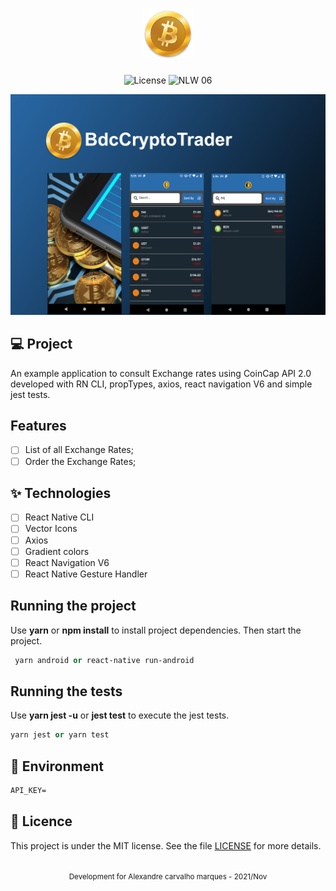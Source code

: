 <h1 align="center">
  <img alt="SearchBands" height="80" title="Plant Manager" src=".github/logo.png" />
</h1>

<p align="center">
  <img alt="License" src="https://img.shields.io/static/v1?label=license&message=MIT&color=E51C44&labelColor=0A1033">

 <img src="https://img.shields.io/static/v1?label=NLW&message=06&color=E51C44&labelColor=0A1033" alt="NLW 06" />
</p>

![cover](.github/cover.png?style=flat)

## 💻 Project

An example application to consult Exchange rates using CoinCap API 2.0 developed
with RN CLI, propTypes, axios, react navigation V6 and simple jest tests.

## Features

- [ ] List of all Exchange Rates;
- [ ] Order the Exchange Rates;

## ✨ Technologies

- [ ] React Native CLI
- [ ] Vector Icons
- [ ] Axios
- [ ] Gradient colors
- [ ] React Navigation V6
- [ ] React Native Gesture Handler

## Running the project

Use **yarn** or **npm install** to install project dependencies. Then start the
project.

```cl
 yarn android or react-native run-android
```

## Running the tests

Use **yarn jest -u** or **jest test** to execute the jest tests.

```cl
yarn jest or yarn test
```

## 📄 Environment

```cl
API_KEY=
```

## 📄 Licence

This project is under the MIT license. See the file [LICENSE](LICENSE.md) for
more details.

<br />

<div align="center">
  <small>Development for Alexandre carvalho marques - 2021/Nov</small>
</div>
